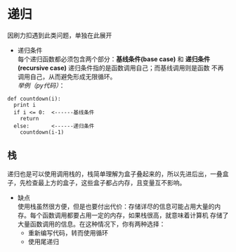 # 递归
因刷力扣遇到此类问题，单独在此展开
* 递归条件  
每个递归函数都必须包含两个部分：**基线条件(base case)** 和 **递归条件(recursive case)** 递归条件指的是函数调用自己；而基线调用则是函数
不再调用自己，从而避免形成无限循环。  
*举例（py代码）*：  
```
def countdown(i):
  print i
  if i <= 0:  <------基线条件
    return
  else:       <------递归条件
    countdown(i-1)
```
## 栈
递归也是可以使用调用栈的，栈简单理解为盒子叠起来的，所以先进后出，一叠盒子，先检查最上方的盒子，这些盒子都占内存，且变量互不影响。  
* 缺点  
使用栈虽然很方便，但是也要付出代价：存储详尽的信息可能占用大量的内存。每个函数调用都要占用一定的内存，如果栈很高，就意味着计算机
存储了大量函数调用的信息。在这种情况下，你有两种选择：
  * 重新编写代码，转而使用循环  
  * 使用尾递归  
